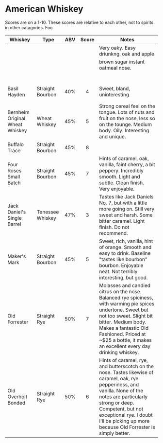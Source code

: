 # American Whiskey
Scores are on a 1-10. These scores are relative to each other, not to spirits in other catagories. Foo

| Whiskey                         | Type             | ABV | Score | Notes                                                                                                                                                                                                                                                                              |
|---------------------------------|------------------|:---:|:-----:|------------------------------------------------------------------------------------------------------------------------------------------------------------------------------------------------------------------------------------------------------------------------------------|
|                                 |                  |     |       | Very oaky. Easy driunkng. oak and apple                                                                                                                                                                                                                                            |
|                                 |                  |     |       | brown sugar instant oatmeal nose.                                                                                                                                                                                                                                                  |
|                                 |                  |     |       |                                                                                                                                                                                                                                                                                    |
|                                 |                  |     |       |                                                                                                                                                                                                                                                                                    |
|                                 |                  |     |       |                                                                                                                                                                                                                                                                                    |
|                                 |                  |     |       |                                                                                                                                                                                                                                                                                    |
|                                 |                  |     |       |                                                                                                                                                                                                                                                                                    |
|                                 |                  |     |       |                                                                                                                                                                                                                                                                                    |
|                                 |                  |     |       |                                                                                                                                                                                                                                                                                    |
| Basil Hayden                    | Straight Bourbon | 40% | 4     | Sweet, bland, uninteresting                                                                                                                                                                                                                                                        |
|                                 |                  |     |       |                                                                                                                                                                                                                                                                                    |
|                                 |                  |     |       |                                                                                                                                                                                                                                                                                    |
| Bernheim Original Wheat Whiskey | Wheat Whiskey    | 45% | 5     | Strong cereal feel on the tongue. Lots of nuts and fruit on the nose, less so on the tounge. Medium body. Oily. Interesting and unique.                                                                                                                                            |
| Buffalo Trace                   | Straight Bourbon | 45% | 8     |                                                                                                                                                                                                                                                                                    |
| Four Roses Small Batch          | Straight Bourbon | 45% | 7     | Hints of caramel, oak, vanilla, faint cherry, a bit peppery. Incredibly smooth. Light and subtle. Clean finish. Very enjoyable.                                                                                                                                                    |
| Jack Daniel's Single Barrel     | Tenessee Whiskey | 47% | 3     | Tastes like Jack Daniels No. 7, but with a little more going on. Still very sweet and harsh. Some bitter caramel. Light finish. Do not recommend.                                                                                                                                  |
| Maker's Mark                    | Straight Bourbon | 45% | 5     | Sweet, rich, vanilla, hint of orange. Smooth and easy to drink. Baseline "tastes like bourbon" bourbon. Enjoyable neat. Not terribly interesting, but good.                                                                                                                        |
| Old Forrester                   | Straight Rye     | 50% | 7     | Molasses and candied citrus on the nose. Balanced rye spiciness, with warming pie spices undertone. Sweet but not too sweet. Slight bit bitter. Medium body. Makes a fantastic Old Fashioned. Priced at ~$25 a bottle, it makes an excellent every day drinking whiskey.           |
| Old Overholt Bonded             | Straight Rye     | 50% | 6     | Hints of caramel, rye, and butterscotch on the nose. Tastes likewise of caramel, oak, rye pepperiness, and vanilla. None of the notes are particularly strong or deep. Competent, but not exceptional rye. I doubt I'll be picking up more because Old Forrester is simply better. |
